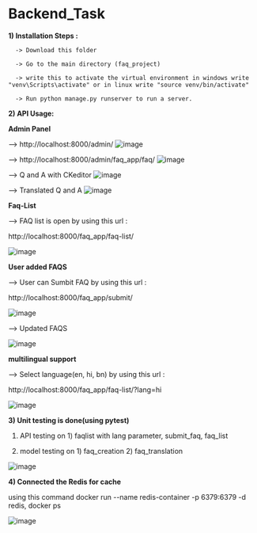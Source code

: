 # Backend_Task 


**1) Installation Steps :**
   
      -> Download this folder
      
      -> Go to the main directory (faq_project)
      
      -> write this to activate the virtual environment in windows write "venv\Scripts\activate" or in linux write "source venv/bin/activate"
      
      -> Run python manage.py runserver to run a server.

**2) API Usage:**
   
   **Admin Panel**
   
   --> http://localhost:8000/admin/
   ![image](https://github.com/user-attachments/assets/9947f9bc-9d65-484a-8053-a62a00883726)

  --> http://localhost:8000/admin/faq_app/faq/
   ![image](https://github.com/user-attachments/assets/b4d83a6d-0aab-4867-bd38-5b731d7ff693)
   
  -->  Q and A with CKeditor
   ![image](https://github.com/user-attachments/assets/efa3c23a-bf16-4434-bb73-f22c63ed27cf)
   
   --> Translated Q and A
   ![image](https://github.com/user-attachments/assets/27105d92-5914-40ed-b2bf-43924f397814)

   
   **Faq-List**

   --> FAQ list is open by using this url : 
   
   http://localhost:8000/faq_app/faq-list/
   
   ![image](https://github.com/user-attachments/assets/527a2977-28d5-4a4b-88cb-5973ddc79f4c)


   **User added FAQS**
   
   --> User can Sumbit FAQ by using this url : 
   
   http://localhost:8000/faq_app/submit/
   
   ![image](https://github.com/user-attachments/assets/3799bf14-2032-4ed1-9581-98068d2a5b5b)

   --> Updated FAQS 
   
   ![image](https://github.com/user-attachments/assets/c0b32f42-a42e-4837-9b7d-4acbc447d2ac)

   **multilingual support** 
   
   --> Select language(en, hi, bn) by using this url : 
   
   http://localhost:8000/faq_app/faq-list/?lang=hi
   
   ![image](https://github.com/user-attachments/assets/4e742c05-9fe7-4eb6-8ec5-dbe8f4e91298)


**3) Unit testing is done(using pytest)**
   
   1) API testing on 1) faqlist with lang parameter, submit_faq, faq_list
      
   2) model testing on 1) faq_creation 2) faq_translation
      
   ![image](https://github.com/user-attachments/assets/bf9ee7ad-cc5a-4336-9423-0b48bacba0be)

**4) Connected the Redis for cache**

   using this command docker run --name redis-container -p 6379:6379 -d redis, docker ps
   
![image](https://github.com/user-attachments/assets/d0da5b77-7060-4658-a0ee-bf1c04113c09)







   






